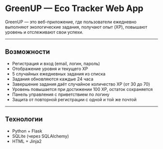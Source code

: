 # GreenUP — Eco Tracker Web App

GreenUP — это веб-приложение, где пользователи ежедневно выполняют экологические задания, получают опыт (XP), повышают уровень и отслеживают свои успехи.

---

## Возможности

- Регистрация и вход (email, логин, пароль)
- Отображение уровня и текущего XP
- 5 случайных ежедневных задания из списка
- Задания обновляются каждые 24 часа
- Завершение задания даёт случайное количество XP (от 30 до 70)
- Уровень повышается при достижении 100 XP, остаток сохраняется
- Панель управления с приветствием по логину
- Защита от повторной регистрации с одной и той же почтой

---

## Технологии

- Python + Flask
- SQLite (через SQLAlchemy)
- HTML + Jinja2
